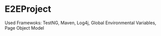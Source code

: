 # E2EProject
Used Framewoks: TestNG, Maven, Log4j, Global Environmental Variables, Page Object Model
